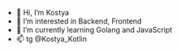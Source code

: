 - 👋 Hi, I’m Kostya
- 👀 I’m interested in Backend, Frontend
- 🌱 I’m currently learning Golang and JavaScript
- 📫 tg @Kostya_Kotlin

<!---
avtushko2004/avtushko2004 is a ✨ special ✨ repository because its `README.md` (this file) appears on your GitHub profile.
You can click the Preview link to take a look at your changes.
--->
